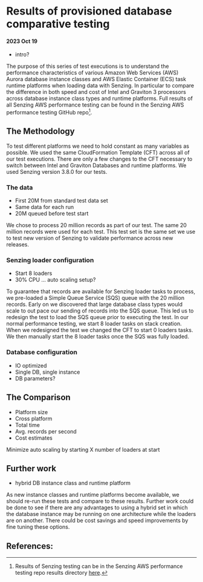 # Results of provisioned database comparative testing
#### 2023 Oct 19

- intro?

The purpose of this series of test executions is to understand the performance characteristics of various Amazon Web Services (AWS) Aurora database instance classes and AWS Elastic Container (ECS) task runtime platforms when loading data with Senzing.  In particular to compare the difference in both speed and cost of Intel and Graviton 3 processors across database instance class types and runtime platforms. Full results of all Senzing AWS performance testing can be found in the Senzing AWS performance testing GitHub repo[^1].

## The Methodology


To test different platforms we need to hold constant as many variables as possible. We used the same CloudFormation Template (CFT) across all of our test executions.  There are only a few changes to the CFT necessary to switch between Intel and Graviton Databases and runtime platforms. We used Senzing version 3.8.0 for our tests.

### The data
- First 20M from standard test data set
- Same data for each run
- 20M queued before test start

We chose to process 20 million records as part of our test.  The same 20 million records were used for each test.  This test set is the same set we use to test new version of Senzing to validate performance across new releases.

### Senzing loader configuration
- Start 8 loaders
- 30% CPU … auto scaling setup?

To guarantee that records are available for Senzing loader tasks to process, we pre-loaded a Simple Queue Service (SQS) queue with the 20 million records.  Early on we discovered that large database class types would scale to out pace our sending of records into the SQS queue. This led us to redesign the test to load the SQS queue prior to executing the test. In our normal performance testing, we start 8 loader tasks on stack creation.  When we redesigned the test we changed the CFT to start 0 loaders tasks. We then manually start the 8 loader tasks once the SQS was fully loaded.

### Database configuration
- IO optimized
- Single DB, single instance
- DB parameters?

## The Comparison

- Platform size
- Cross platform
- Total time
- Avg. records per second
- Cost estimates

Minimize auto scaling by starting X number of loaders at start

## Further work

- hybrid DB instance class and runtime platform

As new instance classes and runtime platforms become available, we should re-run these tests and compare to these results.  Further work could be done to see if there are any advantages to using a hybrid set in which the database instance may be running on one architecture while the loaders are on another.  There could be cost savings and speed improvements by fine tuning these options.

## References:


[^1]: Results of Senzing testing can be in the Senzing AWS performance testing repo results directory [here](https://github.com/Senzing/aws-cloudformation-performance-testing/tree/main/results).